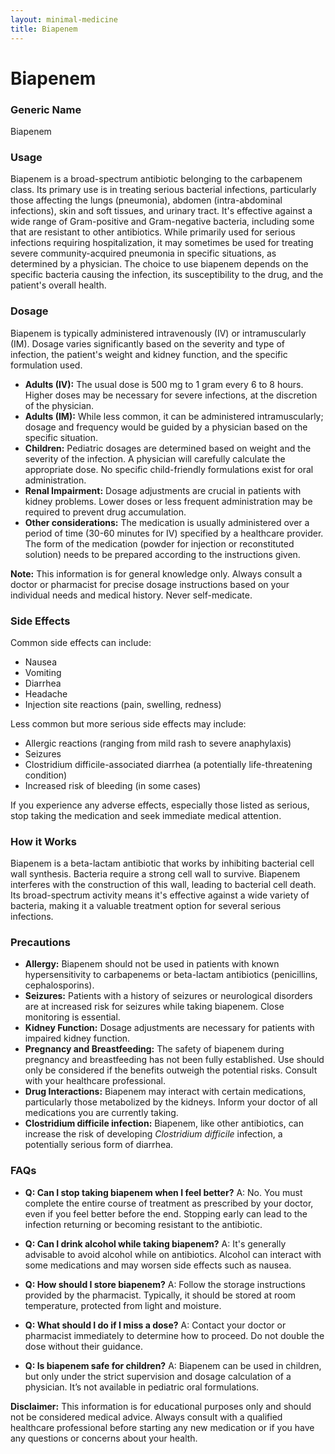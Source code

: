 ```yaml
---
layout: minimal-medicine
title: Biapenem
---
```


# Biapenem
### Generic Name
Biapenem

### Usage
Biapenem is a broad-spectrum antibiotic belonging to the carbapenem class.  Its primary use is in treating serious bacterial infections, particularly those affecting the lungs (pneumonia), abdomen (intra-abdominal infections), skin and soft tissues, and urinary tract. It's effective against a wide range of Gram-positive and Gram-negative bacteria, including some that are resistant to other antibiotics.  While primarily used for serious infections requiring hospitalization, it may sometimes be used for treating severe community-acquired pneumonia in specific situations, as determined by a physician.  The choice to use biapenem depends on the specific bacteria causing the infection, its susceptibility to the drug, and the patient's overall health.


### Dosage
Biapenem is typically administered intravenously (IV) or intramuscularly (IM).  Dosage varies significantly based on the severity and type of infection, the patient's weight and kidney function, and the specific formulation used.  

* **Adults (IV):** The usual dose is 500 mg to 1 gram every 6 to 8 hours.  Higher doses may be necessary for severe infections, at the discretion of the physician.  
* **Adults (IM):**  While less common, it can be administered intramuscularly;  dosage and frequency would be guided by a physician based on the specific situation.
* **Children:**  Pediatric dosages are determined based on weight and the severity of the infection.  A physician will carefully calculate the appropriate dose.  No specific child-friendly formulations exist for oral administration.  
* **Renal Impairment:** Dosage adjustments are crucial in patients with kidney problems.  Lower doses or less frequent administration may be required to prevent drug accumulation.
* **Other considerations:**  The medication is usually administered over a period of time (30-60 minutes for IV) specified by a healthcare provider.  The form of the medication (powder for injection or reconstituted solution) needs to be prepared according to the instructions given.

**Note:** This information is for general knowledge only.  Always consult a doctor or pharmacist for precise dosage instructions based on your individual needs and medical history.  Never self-medicate.


### Side Effects
Common side effects can include:

* Nausea
* Vomiting
* Diarrhea
* Headache
* Injection site reactions (pain, swelling, redness)


Less common but more serious side effects may include:

* Allergic reactions (ranging from mild rash to severe anaphylaxis)
* Seizures
* Clostridium difficile-associated diarrhea (a potentially life-threatening condition)
* Increased risk of bleeding (in some cases)

If you experience any adverse effects, especially those listed as serious, stop taking the medication and seek immediate medical attention.


### How it Works
Biapenem is a beta-lactam antibiotic that works by inhibiting bacterial cell wall synthesis. Bacteria require a strong cell wall to survive.  Biapenem interferes with the construction of this wall, leading to bacterial cell death.  Its broad-spectrum activity means it's effective against a wide variety of bacteria, making it a valuable treatment option for several serious infections.


### Precautions
* **Allergy:** Biapenem should not be used in patients with known hypersensitivity to carbapenems or beta-lactam antibiotics (penicillins, cephalosporins).
* **Seizures:**  Patients with a history of seizures or neurological disorders are at increased risk for seizures while taking biapenem.  Close monitoring is essential.
* **Kidney Function:**  Dosage adjustments are necessary for patients with impaired kidney function.
* **Pregnancy and Breastfeeding:**  The safety of biapenem during pregnancy and breastfeeding has not been fully established.  Use should only be considered if the benefits outweigh the potential risks. Consult with your healthcare professional.
* **Drug Interactions:** Biapenem may interact with certain medications, particularly those metabolized by the kidneys. Inform your doctor of all medications you are currently taking.
* **Clostridium difficile infection:** Biapenem, like other antibiotics, can increase the risk of developing *Clostridium difficile* infection, a potentially serious form of diarrhea.


### FAQs

* **Q: Can I stop taking biapenem when I feel better?**  A: No.  You must complete the entire course of treatment as prescribed by your doctor, even if you feel better before the end.  Stopping early can lead to the infection returning or becoming resistant to the antibiotic.

* **Q: Can I drink alcohol while taking biapenem?** A: It's generally advisable to avoid alcohol while on antibiotics. Alcohol can interact with some medications and may worsen side effects such as nausea.

* **Q: How should I store biapenem?** A: Follow the storage instructions provided by the pharmacist. Typically, it should be stored at room temperature, protected from light and moisture.

* **Q: What should I do if I miss a dose?** A: Contact your doctor or pharmacist immediately to determine how to proceed.  Do not double the dose without their guidance.

* **Q: Is biapenem safe for children?** A: Biapenem can be used in children, but only under the strict supervision and dosage calculation of a physician.  It’s not available in pediatric oral formulations.

**Disclaimer:** This information is for educational purposes only and should not be considered medical advice. Always consult with a qualified healthcare professional before starting any new medication or if you have any questions or concerns about your health.
